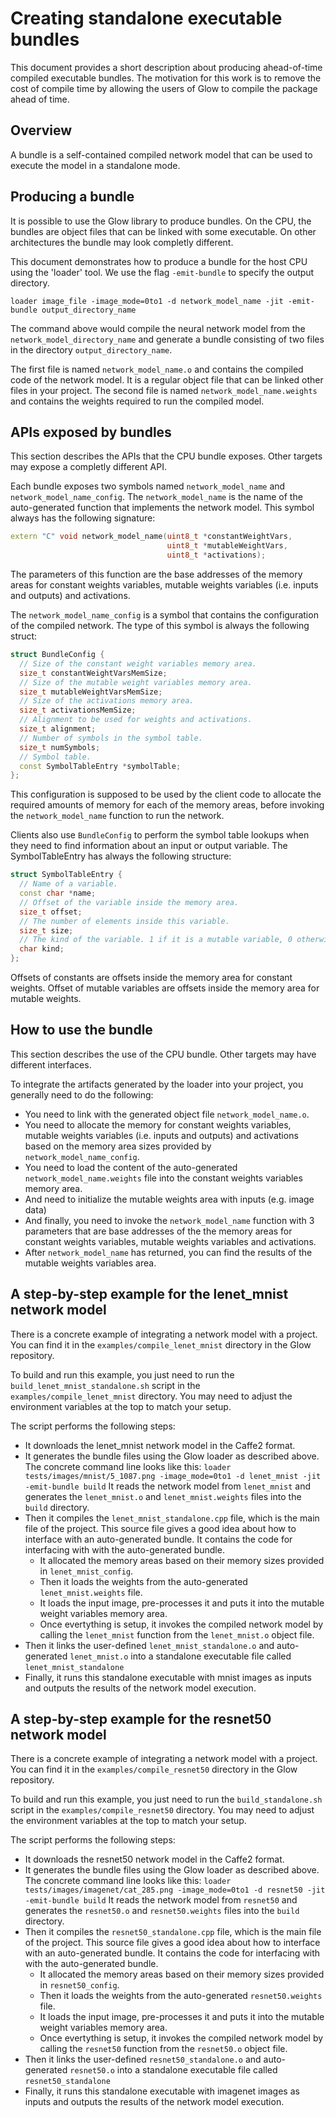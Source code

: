 # Creating standalone executable bundles

This document provides a short description about producing ahead-of-time
compiled executable bundles. The motivation for this work is to remove the cost
of compile time by allowing the users of Glow to compile the package ahead of
time.

## Overview

A bundle is a self-contained compiled network model that can be used to execute
the model in a standalone mode.

## Producing a bundle

It is possible to use the Glow library to produce bundles. On the CPU, the
bundles are object files that can be linked with some executable. On other
architectures the bundle may look completly different.

This document demonstrates how to produce a bundle for the host CPU using the
'loader' tool.  We use the flag `-emit-bundle` to specify the output directory.

```
loader image_file -image_mode=0to1 -d network_model_name -jit -emit-bundle output_directory_name
```

The command above would compile the neural network model from the
`network_model_directory_name` and generate a bundle consisting of two files in
the directory `output_directory_name`.

The first file is named `network_model_name.o` and contains the compiled code of
the network model. It is a regular object file that can be linked other files in
your project.  The second file is named `network_model_name.weights` and
contains the weights required to run the compiled model.

## APIs exposed by bundles

This section describes the APIs that the CPU bundle exposes. Other targets may
expose a completly different API.

Each bundle exposes two symbols named `network_model_name` and
`network_model_name_config`.  The `network_model_name` is the name of the
auto-generated function that implements the network model. This symbol always
has the following signature:

```c++
extern "C" void network_model_name(uint8_t *constantWeightVars,
                                   uint8_t *mutableWeightVars,
                                   uint8_t *activations);
```
The parameters of this function are the base addresses of the memory areas for
constant weights variables, mutable weights variables (i.e. inputs and outputs)
and activations.

The `network_model_name_config` is a symbol that contains the configuration of
the compiled network. The type of this symbol is always the following struct:
```c++
struct BundleConfig {
  // Size of the constant weight variables memory area.
  size_t constantWeightVarsMemSize;
  // Size of the mutable weight variables memory area.
  size_t mutableWeightVarsMemSize;
  // Size of the activations memory area.
  size_t activationsMemSize;
  // Alignment to be used for weights and activations.
  size_t alignment;
  // Number of symbols in the symbol table.
  size_t numSymbols;
  // Symbol table.
  const SymbolTableEntry *symbolTable;
};
```
This configuration is supposed to be used by the client code to allocate the
required amounts of memory for each of the memory areas, before invoking the
`network_model_name` function to run the network.

Clients also use `BundleConfig` to perform the symbol table lookups when they
need to find information about an input or output variable.
The SymbolTableEntry has always the following structure:
```c++
struct SymbolTableEntry {
  // Name of a variable.
  const char *name;
  // Offset of the variable inside the memory area.
  size_t offset;
  // The number of elements inside this variable.
  size_t size;
  // The kind of the variable. 1 if it is a mutable variable, 0 otherwise.
  char kind;
};
```

Offsets of constants are offsets inside the memory area for constant weights.
Offset of mutable variables are offsets inside the memory area for mutable
weights.

## How to use the bundle

This section describes the use of the CPU bundle. Other targets may have
different interfaces.

To integrate the artifacts generated by the loader into your project, you
generally need to do the following:
* You need to link with the generated object file `network_model_name.o`.
* You need to allocate the memory for constant weights variables,
mutable weights variables (i.e. inputs and outputs) and activations based on the
memory area sizes provided by `network_model_name_config`.
* You need to load the content of the auto-generated `network_model_name.weights`
file into the constant weights variables memory area.
* And need to initialize the mutable weights area with inputs (e.g. image data)
* And finally, you need to invoke the `network_model_name` function with 3
parameters that are base addresses of the the memory areas for constant weights variables,
mutable weights variables and activations.
* After `network_model_name` has returned, you can find the results of the mutable weights
variables area.


## A step-by-step example for the lenet_mnist network model

There is a concrete example of integrating a network model with a project.  You
can find it in the `examples/compile_lenet_mnist` directory in the Glow
repository.

To build and run this example, you just need to run the
`build_lenet_mnist_standalone.sh` script in the `examples/compile_lenet_mnist`
directory. You may need to adjust the environment variables at the top to match
your setup.

The script performs the following steps:
* It downloads the lenet_mnist network model in the Caffe2 format.
* It generates the bundle files using the Glow loader as described above.
  The concrete command line looks like this:
  `loader tests/images/mnist/5_1087.png -image_mode=0to1 -d lenet_mnist -jit -emit-bundle build`
  It reads the network model from `lenet_mnist` and generates the `lenet_mnist.o`
  and `lenet_mnist.weights` files into the `build` directory.
* Then it compiles the `lenet_mnist_standalone.cpp` file, which is the main file of the project.
  This source file gives a good idea about how to interface with an auto-generated bundle.
  It contains the code for interfacing with with the auto-generated bundle.
  *  It allocated the memory areas based on their memory sizes provided in `lenet_mnist_config`.
  *  Then it loads the weights from the auto-generated `lenet_mnist.weights` file.
  *  It loads the input image, pre-processes it and puts it into the mutable weight variables
     memory area.
  *  Once evertything is setup, it invokes the compiled network model by calling the
     `lenet_mnist` function from the `lenet_mnist.o` object file.
* Then it links the user-defined `lenet_mnist_standalone.o` and auto-generated `lenet_mnist.o`
  into a standalone executable file called `lenet_mnist_standalone`
* Finally, it runs this standalone executable with mnist images as inputs and outputs the
results of the network model execution.

## A step-by-step example for the resnet50 network model

There is a concrete example of integrating a network model with a project.  You
can find it in the `examples/compile_resnet50` directory in the Glow
repository.

To build and run this example, you just need to run the
`build_standalone.sh` script in the `examples/compile_resnet50`
directory. You may need to adjust the environment variables at the top to match
your setup.

The script performs the following steps:
* It downloads the resnet50 network model in the Caffe2 format.
* It generates the bundle files using the Glow loader as described above.
  The concrete command line looks like this:
  `loader tests/images/imagenet/cat_285.png -image_mode=0to1 -d resnet50 -jit -emit-bundle build`
  It reads the network model from `resnet50` and generates the `resnet50.o`
  and `resnet50.weights` files into the `build` directory.
* Then it compiles the `resnet50_standalone.cpp` file, which is the main file of the project.
  This source file gives a good idea about how to interface with an auto-generated bundle.
  It contains the code for interfacing with with the auto-generated bundle.
  *  It allocated the memory areas based on their memory sizes provided in `resnet50_config`.
  *  Then it loads the weights from the auto-generated `resnet50.weights` file.
  *  It loads the input image, pre-processes it and puts it into the mutable weight variables
     memory area.
  *  Once evertything is setup, it invokes the compiled network model by calling the
     `resnet50` function from the `resnet50.o` object file.
* Then it links the user-defined `resnet50_standalone.o` and auto-generated `resnet50.o`
  into a standalone executable file called `resnet50_standalone`
* Finally, it runs this standalone executable with imagenet images as inputs and outputs the
results of the network model execution.
